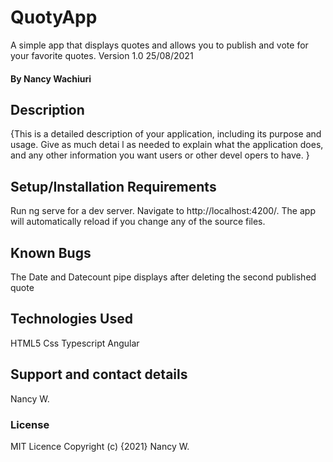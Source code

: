 # QuotyApp #
A simple app that displays quotes and allows you to publish and vote for your favorite quotes. 
Version 1.0 25/08/2021
#### By **Nancy Wachiuri**
## Description
{This is a detailed description of your application, including its purpose and usage. Give as much detai
l as needed to explain what the application does, and any other information you want users or other devel
opers to have. }
## Setup/Installation Requirements
Run ng serve for a dev server. Navigate to http://localhost:4200/. The app will automatically reload if you change any of the source files.
## Known Bugs
The Date and Datecount pipe displays after deleting the second published quote
## Technologies Used
HTML5
Css
Typescript
Angular 
## Support and contact details
Nancy W.
### License
MIT Licence
Copyright (c) {2021} Nancy W.
